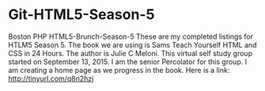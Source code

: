 # Git-HTML5-Season-5
Boston PHP HTML5-Brunch-Season-5
These are my completed listings for HTLM5 Season 5.  The book we are using is Sams Teach Yourself HTML and CSS 
in 24 Hours.  The author is Julie C Meloni.  This virtual self study group started on September 13, 2015. 
I am the senior Percolator for this group. I am creating a home page as we progress in the book. Here is a link: http://tinyurl.com/q8n2hzj
